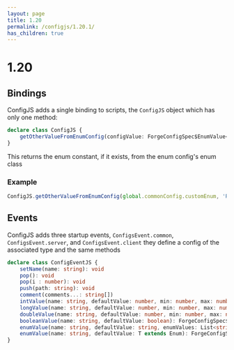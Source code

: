 ```yaml
---
layout: page
title: 1.20
permalink: /configjs/1.20.1/
has_children: true
---
```


# 1.20

## Bindings

ConfigJS adds a single binding to scripts, the `ConfigJS` object which has only one method:

```ts
declare class ConfigJS {
    getOtherValueFromEnumConfig(configValue: ForgeConfigSpec$EnumValue<T>, name: string): T
}
```

This returns the enum constant, if it exists, from the enum config's enum class

### Example

```js
ConfigJS.getOtherValueFromEnumConfig(global.commonConfig.customEnum, 'Really cool to be here')
```

## Events

ConfigJS adds three startup events, `ConfigsEvent.common`, `ConfigsEvent.server`, and `ConfigsEvent.client` they define a config of the associated type and the same methods

```ts
declare class ConfigEventJS {
    setName(name: string): void
    pop(): void
    pop(i : number): void
    push(path: string): void
    comment(comments...: string[])
    intValue(name: string, defaultValue: number, min: number, max: number): ForgeConfigSpec$IntValue
    longValue(name: string, defaultValue: number, min: number, max: number): ForgeConfigSpec$LongValue
    doubleValue(name: string, defaultValue: number, min: number, max: number): ForgeConfigSpec$DoubleValue
    booleanValue(name: string, defaultValue: boolean): ForgeConfigSpec$BooleanValue
    enumValue(name: string, defaultValue: string, enumValues: List<string>): ForgeConfigSpec$EnumValue<? extends Enum>
    enumValue(name: string, defaultValue: T extends Enum): ForgeConfigSpec$EnumValue<T>
}
```
